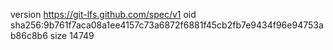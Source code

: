 version https://git-lfs.github.com/spec/v1
oid sha256:9b761f7aca08a1ee4157c73a6872f6881f45cb2fb7e9434f96e94753ab86c8b6
size 14749
